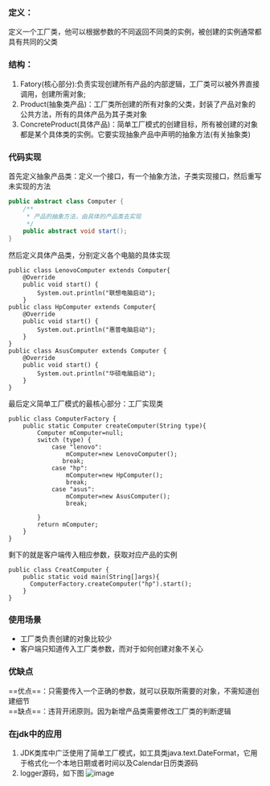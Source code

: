 ### 定义：
定义一个工厂类，他可以根据参数的不同返回不同类的实例，被创建的实例通常都具有共同的父类
### 结构：
1. Fatory(核心部分):负责实现创建所有产品的内部逻辑，工厂类可以被外界直接调用，创建所需对象;  
2. Product(抽象类产品)：工厂类所创建的所有对象的父类，封装了产品对象的公共方法，所有的具体产品为其子类对象  
3. ConcreteProduct(具体产品)：简单工厂模式的创建目标，所有被创建的对象都是某个具体类的实例。它要实现抽象产品中声明的抽象方法(有关抽象类)
### 代码实现
首先定义抽象产品类：定义一个接口，有一个抽象方法，子类实现接口，然后重写未实现的方法

```java
public abstract class Computer {
    /**
     * 产品的抽象方法，由具体的产品类去实现
     */
    public abstract void start();
}
```
然后定义具体产品类，分别定义各个电脑的具体实现

```
public class LenovoComputer extends Computer{
    @Override
    public void start() {
        System.out.println("联想电脑启动");
    }
public class HpComputer extends Computer{
    @Override
    public void start() {
        System.out.println("惠普电脑启动");
    }
}
public class AsusComputer extends Computer {
    @Override
    public void start() {
        System.out.println("华硕电脑启动");
    }
}
```
最后定义简单工厂模式的最核心部分：工厂实现类

```
public class ComputerFactory {
    public static Computer createComputer(String type){
        Computer mComputer=null;
        switch (type) {
            case "lenovo":
                mComputer=new LenovoComputer();
               break;
            case "hp":
                mComputer=new HpComputer();
                break;
            case "asus":
                mComputer=new AsusComputer();
                break;

        }
        return mComputer;
    }
}
```
剩下的就是客户端传入相应参数，获取对应产品的实例
```
public class CreatComputer {
    public static void main(String[]args){
      ComputerFactory.createComputer("hp").start();
    }
}
```
### 使用场景
- 工厂类负责创建的对象比较少
- 客户端只知道传入工厂类参数，而对于如何创建对象不关心

### 优缺点
==优点==：只需要传入一个正确的参数，就可以获取所需要的对象，不需知道创建细节  
==缺点==：违背开闭原则。因为新增产品类需要修改工厂类的判断逻辑

### 在jdk中的应用
1. JDK类库中广泛使用了简单工厂模式，如工具类java.text.DateFormat，它用于格式化一个本地日期或者时间以及Calendar日历类源码
2. logger源码，如下图
![image](http://qcihljxys.bkt.clouddn.com/20200712163752546.png)